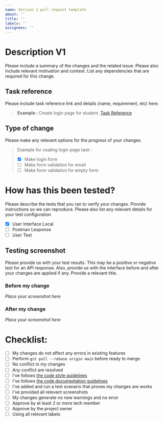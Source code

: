 ```yaml
---
name: Version 1 pull request template
about: ''
title: ''
labels: ''
assignees: ''
---
```


# Description V1

Please include a summary of the changes and the related issue. Please also include relevant motivation and context. List any dependencies that are required for this change.

## Task reference

Please include task reference link and details (name, requirement, etc) here.

> **Example :** Create login page for student. [Task Reference](https://put_task_reference_link_here)

## Type of change

Please make any relevant options for the progress of your changes.

> Example for ceating login page task :
> - [x] Make login form
> - [ ] Make form validation for email
> - [ ] Make form validation for empty form

# How has this been tested?

Please describe the tests that you ran to verify your changes. Provide instructions so we can reproduce. Please also list any relevant details for your test configuration

- [x] User Interface Local
- [ ] Postman Lesponse
- [ ] User Test

## Testing screenshot

Please provide us with your test results. This may be a positive or negative test for an API response. Also, provide us with the interface before and after your changes are applied if any. Provide a relevant title.

### Before my change

*Place your screenshot here*

### After my change

*Place your screenshot here*

# Checklist:

- [ ] My changes do not affect any errors in existing features
- [ ] Perform `git pull --rebase origin main` before ready to merge
- [ ] No conflict in my changes
- [ ] Any conflict are resolved
- [ ] I've follows [the code style guidelines](https://)
- [ ] I've follows [the code documentation guidelines](https://)
- [ ] I've added and run a test scenario that proves my changes are works
- [ ] I've provided  all relevant screenshots
- [ ] My changes generate no new warnings and no error
- [ ] Approve by at least  2 or more tech member
- [ ]  Approve by the project owner
- [ ] Using all relevant labels
